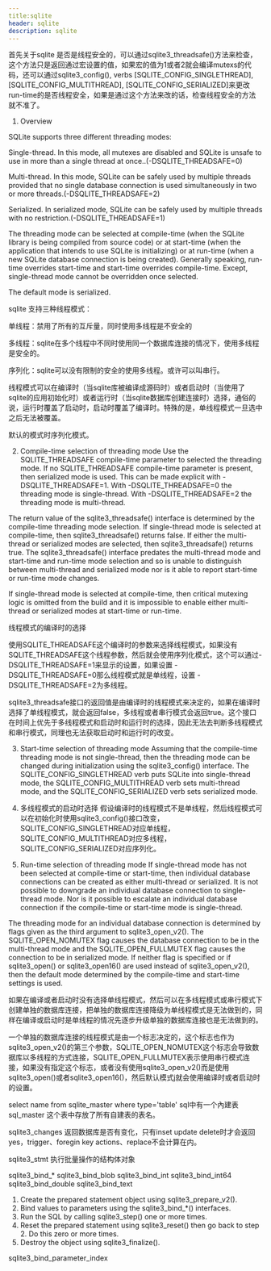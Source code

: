 ```yaml
---
title:sqlite
header: sqlite
description: sqlite
---
```


首先关于sqlite 是否是线程安全的，可以通过sqlite3_threadsafe()方法来检查，这个方法只是返回通过宏设置的值，如果宏的值为1或者2就会编译mutexs的代码，还可以通过sqlite3_config(), verbs
[SQLITE_CONFIG_SINGLETHREAD], [SQLITE_CONFIG_MULTITHREAD],
[SQLITE_CONFIG_SERIALIZED]来更改run-time的是否线程安全，如果是通过这个方法来改的话，检查线程安全的方法就不准了。

1. Overview

SQLite supports three different threading modes:

Single-thread. In this mode, all mutexes are disabled and SQLite is unsafe to use in more than a single thread at once..(-DSQLITE_THREADSAFE=0)

Multi-thread. In this mode, SQLite can be safely used by multiple threads provided that no single database connection is used simultaneously in two or more threads.(-DSQLITE_THREADSAFE=2)

Serialized. In serialized mode, SQLite can be safely used by multiple threads with no restriction.(-DSQLITE_THREADSAFE=1)

The threading mode can be selected at compile-time (when the SQLite library is being compiled from source code) or at start-time (when the application that intends to use SQLite is initializing) or at run-time (when a new SQLite database connection is being created). Generally speaking, run-time overrides start-time and start-time overrides compile-time. Except, single-thread mode cannot be overridden once selected.

The default mode is serialized.

sqlite 支持三种线程模式：

单线程：禁用了所有的互斥量，同时使用多线程是不安全的

多线程：sqlite在多个线程中不同时使用同一个数据库连接的情况下，使用多线程是安全的。

序列化：sqlite可以没有限制的安全的使用多线程。或许可以叫串行。

线程模式可以在编译时（当sqlite库被编译成源码时）或者启动时（当使用了sqlite的应用初始化时）或者运行时（当sqlite数据库创建连接时）选择，通俗的说，运行时覆盖了启动时，启动时覆盖了编译时。特殊的是，单线程模式一旦选中之后无法被覆盖。

默认的模式时序列化模式。


2. Compile-time selection of threading mode
Use the SQLITE_THREADSAFE compile-time parameter to selected the threading mode. If no SQLITE_THREADSAFE compile-time parameter is present, then serialized mode is used. This can be made explicit with -DSQLITE_THREADSAFE=1. With -DSQLITE_THREADSAFE=0 the threading mode is single-thread. With -DSQLITE_THREADSAFE=2 the threading mode is multi-thread.

The return value of the sqlite3_threadsafe() interface is determined by the compile-time threading mode selection. If single-thread mode is selected at compile-time, then sqlite3_threadsafe() returns false. If either the multi-thread or serialized modes are selected, then sqlite3_threadsafe() returns true. The sqlite3_threadsafe() interface predates the multi-thread mode and start-time and run-time mode selection and so is unable to distinguish between multi-thread and serialized mode nor is it able to report start-time or run-time mode changes.

If single-thread mode is selected at compile-time, then critical mutexing logic is omitted from the build and it is impossible to enable either multi-thread or serialized modes at start-time or run-time.

线程模式的编译时的选择

使用SQLITE_THREADSAFE这个编译时的参数来选择线程模式，如果没有SQLITE_THREADSAFE这个线程参数，然后就会使用序列化模式，这个可以通过-DSQLITE_THREADSAFE=1来显示的设置，如果设置 -DSQLITE_THREADSAFE=0那么线程模式就是单线程，设置 -DSQLITE_THREADSAFE=2为多线程。

sqlite3_threadsafe接口的返回值是由编译时的线程模式来决定的，如果在编译时选择了单线程模式，就会返回false，多线程或者串行模式会返回true。这个接口在时间上优先于多线程模式和启动时和运行时的选择，因此无法去判断多线程模式和串行模式，同理也无法获取启动时和运行时的改变。

3. Start-time selection of threading mode
Assuming that the compile-time threading mode is not single-thread, then the threading mode can be changed during initialization using the sqlite3_config() interface. The SQLITE_CONFIG_SINGLETHREAD verb puts SQLite into single-thread mode, the SQLITE_CONFIG_MULTITHREAD verb sets multi-thread mode, and the SQLITE_CONFIG_SERIALIZED verb sets serialized mode.

3. 多线程模式的启动时选择
假设编译时的线程模式不是单线程，然后线程模式可以在初始化时使用sqlite3_config()接口改变，SQLITE_CONFIG_SINGLETHREAD对应单线程，SQLITE_CONFIG_MULTITHREAD对应多线程，SQLITE_CONFIG_SERIALIZED对应序列化。

4. Run-time selection of threading mode
If single-thread mode has not been selected at compile-time or start-time, then individual database connections can be created as either multi-thread or serialized. It is not possible to downgrade an individual database connection to single-thread mode. Nor is it possible to escalate an individual database connection if the compile-time or start-time mode is single-thread.

The threading mode for an individual database connection is determined by flags given as the third argument to sqlite3_open_v2(). The SQLITE_OPEN_NOMUTEX flag causes the database connection to be in the multi-thread mode and the SQLITE_OPEN_FULLMUTEX flag causes the connection to be in serialized mode. If neither flag is specified or if sqlite3_open() or sqlite3_open16() are used instead of sqlite3_open_v2(), then the default mode determined by the compile-time and start-time settings is used.

如果在编译或者启动时没有选择单线程模式，然后可以在多线程模式或串行模式下创建单独的数据库连接，把单独的数据库连接降级为单线程模式是无法做到的，同样在编译或启动时是单线程的情况先逐步升级单独的数据库连接也是无法做到的。

一个单独的数据库连接的线程模式是由一个标志决定的，这个标志也作为sqlite3_open_v2()的第三个参数，SQLITE_OPEN_NOMUTEX这个标志会导致数据库以多线程的方式连接，SQLITE_OPEN_FULLMUTEX表示使用串行模式连接，如果没有指定这个标志，或者没有使用sqlite3_open_v2()而是使用sqlite3_open()或者sqlite3_open16()，然后默认模式j就会使用编译时或者启动时的设置。


select name from sqlite_master where type='table'
sql中有一个內建表sql_master 这个表中存放了所有自建表的表名。

sqlite3_changes 返回数据库是否有变化，只有inset update delete时才会返回yes，trigger、foregin key actions、replace不会计算在内。

sqlite3_stmt 执行批量操作的结构体对象

sqlite3_bind_* 
sqlite3_bind_blob
sqlite3_bind_int
sqlite3_bind_int64
sqlite3_bind_double
sqlite3_bind_text


1. Create the prepared statement object using sqlite3_prepare_v2().
2. Bind values to parameters using the sqlite3_bind_*() interfaces.
3. Run the SQL by calling sqlite3_step() one or more times.
4. Reset the prepared statement using sqlite3_reset() then go back to step 2. Do this zero or more times.
5. Destroy the object using sqlite3_finalize().


sqlite3_bind_parameter_index
